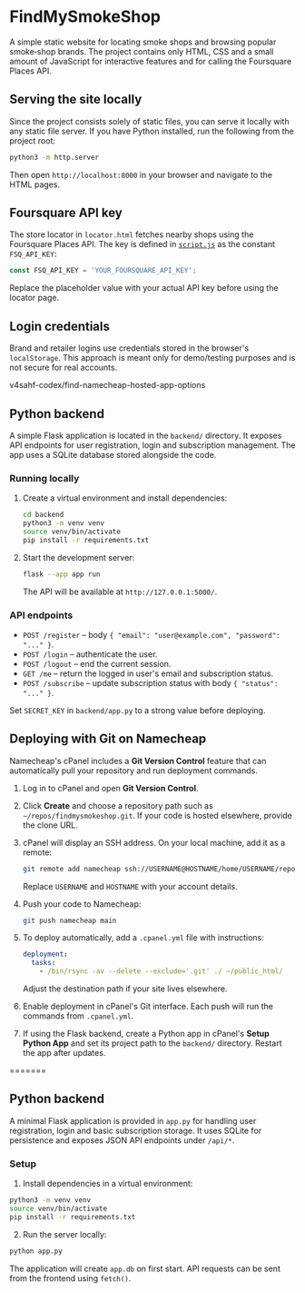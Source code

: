 # FindMySmokeShop

A simple static website for locating smoke shops and browsing popular smoke‑shop brands. The project contains only HTML, CSS and a small amount of JavaScript for interactive features and for calling the Foursquare Places API.

## Serving the site locally

Since the project consists solely of static files, you can serve it locally with any static file server. If you have Python installed, run the following from the project root:

```bash
python3 -m http.server
```

Then open `http://localhost:8000` in your browser and navigate to the HTML pages.

## Foursquare API key

The store locator in `locator.html` fetches nearby shops using the Foursquare Places API. The key is defined in [`script.js`](script.js) as the constant `FSQ_API_KEY`:

```javascript
const FSQ_API_KEY = 'YOUR_FOURSQUARE_API_KEY';
```

Replace the placeholder value with your actual API key before using the locator page.

## Login credentials

Brand and retailer logins use credentials stored in the browser's
`localStorage`. This approach is meant only for demo/testing purposes and is
not secure for real accounts.


v4sahf-codex/find-namecheap-hosted-app-options

## Python backend

A simple Flask application is located in the `backend/` directory. It exposes API
endpoints for user registration, login and subscription management. The app uses
a SQLite database stored alongside the code.

### Running locally

1. Create a virtual environment and install dependencies:

   ```bash
   cd backend
   python3 -m venv venv
   source venv/bin/activate
   pip install -r requirements.txt
   ```

2. Start the development server:

   ```bash
   flask --app app run
   ```

   The API will be available at `http://127.0.0.1:5000/`.

### API endpoints

- `POST /register` – body `{ "email": "user@example.com", "password": "..." }`.
- `POST /login` – authenticate the user.
- `POST /logout` – end the current session.
- `GET /me` – return the logged in user's email and subscription status.
- `POST /subscribe` – update subscription status with body `{ "status": "..." }`.

Set `SECRET_KEY` in `backend/app.py` to a strong value before deploying.

## Deploying with Git on Namecheap

Namecheap's cPanel includes a **Git Version Control** feature that can automatically pull your repository and run deployment commands.

1. Log in to cPanel and open **Git Version Control**.
2. Click **Create** and choose a repository path such as `~/repos/findmysmokeshop.git`. If your code is hosted elsewhere, provide the clone URL.
3. cPanel will display an SSH address. On your local machine, add it as a remote:

   ```bash
   git remote add namecheap ssh://USERNAME@HOSTNAME/home/USERNAME/repos/findmysmokeshop.git
   ```

   Replace `USERNAME` and `HOSTNAME` with your account details.

4. Push your code to Namecheap:

   ```bash
   git push namecheap main
   ```

5. To deploy automatically, add a `.cpanel.yml` file with instructions:

   ```yaml
   deployment:
     tasks:
       - /bin/rsync -av --delete --exclude='.git' ./ ~/public_html/
   ```

   Adjust the destination path if your site lives elsewhere.

6. Enable deployment in cPanel's Git interface. Each push will run the commands from `.cpanel.yml`.

7. If using the Flask backend, create a Python app in cPanel's **Setup Python App** and set its project path to the `backend/` directory. Restart the app after updates.

=======
## Python backend

A minimal Flask application is provided in `app.py` for handling user registration, login and basic subscription storage. It uses SQLite for persistence and exposes JSON API endpoints under `/api/*`.

### Setup

1. Install dependencies in a virtual environment:

```bash
python3 -m venv venv
source venv/bin/activate
pip install -r requirements.txt
```

2. Run the server locally:

```bash
python app.py
```

The application will create `app.db` on first start. API requests can be sent from the frontend using `fetch()`.

